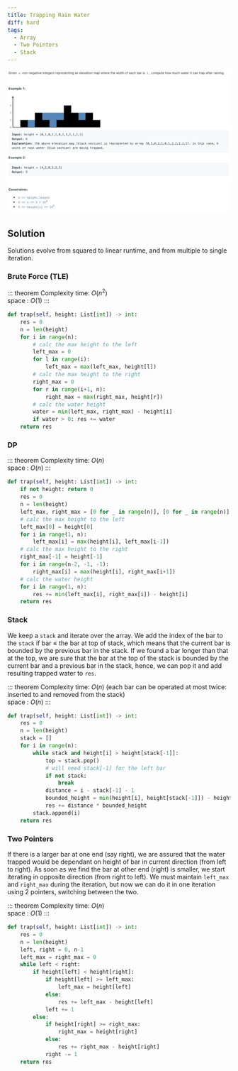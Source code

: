 ```yaml
---
title: Trapping Rain Water
diff: hard
tags:
  - Array
  - Two Pointers
  - Stack
---
```


<img class="medium-zoom" src="/algo/trapping-rain-water.png" alt="https://leetcode.com/problems/trapping-rain-water">

## Solution

Solutions evolve from squared to linear runtime, and from multiple to single iteration.

### Brute Force (TLE)

::: theorem Complexity
time: $O(n^2)$  
space : $O(1)$
:::

```py
def trap(self, height: List[int]) -> int:
    res = 0
    n = len(height)
    for i in range(n):
        # calc the max height to the left
        left_max = 0
        for l in range(i):
            left_max = max(left_max, height[l])
        # calc the max height to the right
        right_max = 0
        for r in range(i+1, n):
            right_max = max(right_max, height[r])
        # calc the water height
        water = min(left_max, right_max) - height[i]
        if water > 0: res += water
    return res
```

### DP

::: theorem Complexity
time: $O(n)$  
space : $O(n)$
:::

```py
def trap(self, height: List[int]) -> int:
    if not height: return 0
    res = 0
    n = len(height)
    left_max, right_max = [0 for _ in range(n)], [0 for _ in range(n)]
    # calc the max height to the left
    left_max[0] = height[0]
    for i in range(1, n):
        left_max[i] = max(height[i], left_max[i-1])
    # calc the max height to the right
    right_max[-1] = height[-1]
    for i in range(n-2, -1, -1):
        right_max[i] = max(height[i], right_max[i+1])
    # calc the water height
    for i in range(1, n):
        res += min(left_max[i], right_max[i]) - height[i]
    return res
```

### Stack

We keep a `stack` and iterate over the array. We add the index of the bar to the `stack` if bar $\le$ the bar at top of stack, which means that the current bar is bounded by the previous bar in the stack. If we found a bar longer than that at the top, we are sure that the bar at the top of the stack is bounded by the current bar and a previous bar in the stack, hence, we can pop it and add resulting trapped water to `res`.

::: theorem Complexity
time: $O(n)$ (each bar can be operated at most twice: inserted to and removed from the stack)  
space : $O(n)$
:::

```py
def trap(self, height: List[int]) -> int:
    res = 0
    n = len(height)
    stack = []
    for i in range(n):
        while stack and height[i] > height[stack[-1]]:
            top = stack.pop()
            # will need stack[-1] for the left bar
            if not stack:
                break
            distance = i - stack[-1] - 1
            bounded_height = min(height[i], height[stack[-1]]) - height[top]
            res += distance * bounded_height
        stack.append(i)
    return res
```

### Two Pointers

If there is a larger bar at one end (say right), we are assured that the water trapped would be dependant on height of bar in current direction (from left to right). As soon as we find the bar at other end (right) is smaller, we start iterating in opposite direction (from right to left). We must maintain `left_max` and `right_max` during the iteration, but now we can do it in one iteration using 2 pointers, switching between the two.

::: theorem Complexity
time: $O(n)$  
space : $O(1)$
:::

```py
def trap(self, height: List[int]) -> int:
    res = 0
    n = len(height)
    left, right = 0, n-1
    left_max = right_max = 0
    while left < right:
        if height[left] < height[right]:
            if height[left] >= left_max:
                left_max = height[left]
            else:
                res += left_max - height[left]
            left += 1
        else:
            if height[right] >= right_max:
                right_max = height[right]
            else:
                res += right_max - height[right]
            right -= 1
    return res
```
